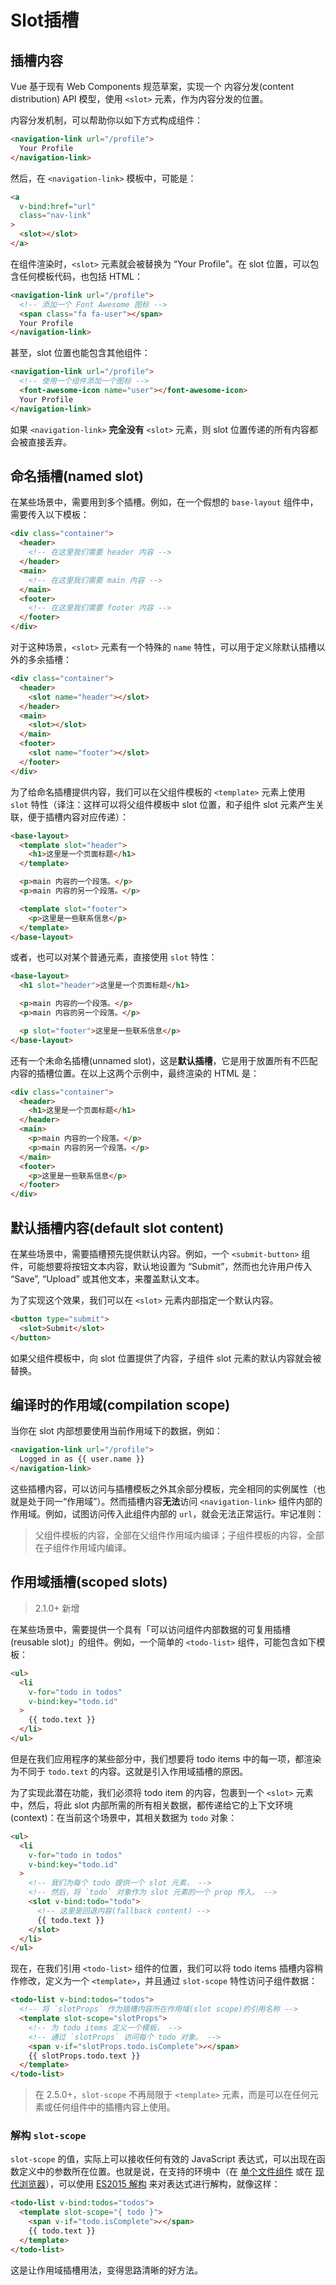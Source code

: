 # Slot插槽

## 插槽内容

Vue 基于现有 Web Components 规范草案，实现一个 内容分发(content distribution) API 模型，使用 `<slot>` 元素，作为内容分发的位置。

内容分发机制，可以帮助你以如下方式构成组件：

```html
<navigation-link url="/profile">
  Your Profile
</navigation-link>
```

然后，在 `<navigation-link>` 模板中，可能是：

```html
<a
  v-bind:href="url"
  class="nav-link"
>
  <slot></slot>
</a>
```

在组件渲染时，`<slot>` 元素就会被替换为 “Your Profile”。在 slot 位置，可以包含任何模板代码，也包括 HTML：

```html
<navigation-link url="/profile">
  <!-- 添加一个 Font Awesome 图标 -->
  <span class="fa fa-user"></span>
  Your Profile
</navigation-link>
```

甚至，slot 位置也能包含其他组件：

```html
<navigation-link url="/profile">
  <!-- 使用一个组件添加一个图标 -->
  <font-awesome-icon name="user"></font-awesome-icon>
  Your Profile
</navigation-link>
```

如果 `<navigation-link>` **完全没有** `<slot>` 元素，则 slot 位置传递的所有内容都会被直接丢弃。

## 命名插槽(named slot)

在某些场景中，需要用到多个插槽。例如，在一个假想的 `base-layout` 组件中，需要传入以下模板：

```html
<div class="container">
  <header>
    <!-- 在这里我们需要 header 内容 -->
  </header>
  <main>
    <!-- 在这里我们需要 main 内容 -->
  </main>
  <footer>
    <!-- 在这里我们需要 footer 内容 -->
  </footer>
</div>
```

对于这种场景，`<slot>` 元素有一个特殊的 `name` 特性，可以用于定义除默认插槽以外的多余插槽：

```html
<div class="container">
  <header>
    <slot name="header"></slot>
  </header>
  <main>
    <slot></slot>
  </main>
  <footer>
    <slot name="footer"></slot>
  </footer>
</div>
```

为了给命名插槽提供内容，我们可以在父组件模板的 `<template>` 元素上使用 `slot` 特性（译注：这样可以将父组件模板中 slot 位置，和子组件 slot 元素产生关联，便于插槽内容对应传递）：

```html
<base-layout>
  <template slot="header">
    <h1>这里是一个页面标题</h1>
  </template>

  <p>main 内容的一个段落。</p>
  <p>main 内容的另一个段落。</p>

  <template slot="footer">
    <p>这里是一些联系信息</p>
  </template>
</base-layout>
```

或者，也可以对某个普通元素，直接使用 `slot` 特性：

```html
<base-layout>
  <h1 slot="header">这里是一个页面标题</h1>

  <p>main 内容的一个段落。</p>
  <p>main 内容的另一个段落。</p>

  <p slot="footer">这里是一些联系信息</p>
</base-layout>
```

还有一个未命名插槽(unnamed slot)，这是**默认插槽**，它是用于放置所有不匹配内容的插槽位置。在以上这两个示例中，最终渲染的 HTML 是：

```html
<div class="container">
  <header>
    <h1>这里是一个页面标题</h1>
  </header>
  <main>
    <p>main 内容的一个段落。</p>
    <p>main 内容的另一个段落。</p>
  </main>
  <footer>
    <p>这里是一些联系信息</p>
  </footer>
</div>
```

## 默认插槽内容(default slot content)

在某些场景中，需要插槽预先提供默认内容。例如，一个 `<submit-button>` 组件，可能想要将按钮文本内容，默认地设置为 “Submit”，然而也允许用户传入 “Save”, “Upload” 或其他文本，来覆盖默认文本。

为了实现这个效果，我们可以在 `<slot>` 元素内部指定一个默认内容。

```html
<button type="submit">
  <slot>Submit</slot>
</button>
```

如果父组件模板中，向 slot 位置提供了内容，子组件 slot 元素的默认内容就会被替换。

## 编译时的作用域(compilation scope)

当你在 slot 内部想要使用当前作用域下的数据，例如：

```html
<navigation-link url="/profile">
  Logged in as {{ user.name }}
</navigation-link>
```

这些插槽内容，可以访问与插槽模板之外其余部分模板，完全相同的实例属性（也就是处于同一“作用域”）。然而插槽内容**无法**访问 `<navigation-link>` 组件内部的作用域。例如，试图访问传入此组件内部的 `url`，就会无法正常运行。牢记准则：

> 父组件模板的内容，全部在父组件作用域内编译；子组件模板的内容，全部在子组件作用域内编译。

## 作用域插槽(scoped slots)

> 2.1.0+ 新增

在某些场景中，需要提供一个具有「可以访问组件内部数据的可复用插槽(reusable slot)」的组件。例如，一个简单的 `<todo-list>` 组件，可能包含如下模板：

```html
<ul>
  <li
    v-for="todo in todos"
    v-bind:key="todo.id"
  >
    {{ todo.text }}
  </li>
</ul>
```

但是在我们应用程序的某些部分中，我们想要将 todo items 中的每一项，都渲染为不同于 `todo.text` 的内容。这就是引入作用域插槽的原因。

为了实现此潜在功能，我们必须将 todo item 的内容，包裹到一个 `<slot>` 元素中，然后，将此 slot 内部所需的所有相关数据，都传递给它的上下文环境(context)：在当前这个场景中，其相关数据为 `todo` 对象：

```html
<ul>
  <li
    v-for="todo in todos"
    v-bind:key="todo.id"
  >
    <!-- 我们为每个 todo 提供一个 slot 元素， -->
    <!-- 然后，将 `todo` 对象作为 slot 元素的一个 prop 传入。 -->
    <slot v-bind:todo="todo">
      <!-- 这里是回退内容(fallback content) -->
      {{ todo.text }}
    </slot>
  </li>
</ul>
```

现在，在我们引用 `<todo-list>` 组件的位置，我们可以将 todo items 插槽内容稍作修改，定义为一个 `<template>`，并且通过 `slot-scope` 特性访问子组件数据：

```html
<todo-list v-bind:todos="todos">
  <!-- 将 `slotProps` 作为插槽内容所在作用域(slot scope)的引用名称 -->
  <template slot-scope="slotProps">
    <!-- 为 todo items 定义一个模板， -->
    <!-- 通过 `slotProps` 访问每个 todo 对象。 -->
    <span v-if="slotProps.todo.isComplete">✓</span>
    {{ slotProps.todo.text }}
  </template>
</todo-list>
```

> 在 2.5.0+，`slot-scope` 不再局限于 `<template>` 元素，而是可以在任何元素或任何组件中的插槽内容上使用。

### 解构 `slot-scope`

`slot-scope` 的值，实际上可以接收任何有效的 JavaScript 表达式，可以出现在函数定义中的参数所在位置。也就是说，在支持的环境中（在 [单个文件组件](https://vue.docschina.org/v2/guide/single-file-components.html) 或在 [现代浏览器](https://developer.mozilla.org/en-US/docs/Web/JavaScript/Reference/Operators/Destructuring_assignment#Browser_compatibility)），可以使用 [ES2015 解构](https://developer.mozilla.org/en-US/docs/Web/JavaScript/Reference/Operators/Destructuring_assignment#Object_destructuring) 来对表达式进行解构，就像这样：

```html
<todo-list v-bind:todos="todos">
  <template slot-scope="{ todo }">
    <span v-if="todo.isComplete">✓</span>
    {{ todo.text }}
  </template>
</todo-list>
```

这是让作用域插槽用法，变得思路清晰的好方法。
